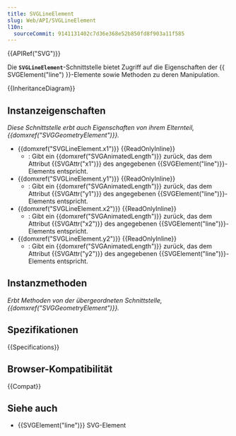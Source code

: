 ```yaml
---
title: SVGLineElement
slug: Web/API/SVGLineElement
l10n:
  sourceCommit: 9141131402c7d36e368e52b850fd8f903a11f585
---
```


{{APIRef("SVG")}}

Die **`SVGLineElement`**-Schnittstelle bietet Zugriff auf die Eigenschaften der {{ SVGElement("line") }}-Elemente sowie Methoden zu deren Manipulation.

{{InheritanceDiagram}}

## Instanzeigenschaften

_Diese Schnittstelle erbt auch Eigenschaften von ihrem Elternteil, {{domxref("SVGGeometryElement")}}._

- {{domxref("SVGLineElement.x1")}} {{ReadOnlyInline}}
  - : Gibt ein {{domxref("SVGAnimatedLength")}} zurück, das dem Attribut {{SVGAttr("x1")}} des angegebenen {{SVGElement("line")}}-Elements entspricht.
- {{domxref("SVGLineElement.y1")}} {{ReadOnlyInline}}
  - : Gibt ein {{domxref("SVGAnimatedLength")}} zurück, das dem Attribut {{SVGAttr("y1")}} des angegebenen {{SVGElement("line")}}-Elements entspricht.
- {{domxref("SVGLineElement.x2")}} {{ReadOnlyInline}}
  - : Gibt ein {{domxref("SVGAnimatedLength")}} zurück, das dem Attribut {{SVGAttr("x2")}} des angegebenen {{SVGElement("line")}}-Elements entspricht.
- {{domxref("SVGLineElement.y2")}} {{ReadOnlyInline}}
  - : Gibt ein {{domxref("SVGAnimatedLength")}} zurück, das dem Attribut {{SVGAttr("y2")}} des angegebenen {{SVGElement("line")}}-Elements entspricht.

## Instanzmethoden

_Erbt Methoden von der übergeordneten Schnittstelle, {{domxref("SVGGeometryElement")}}._

## Spezifikationen

{{Specifications}}

## Browser-Kompatibilität

{{Compat}}

## Siehe auch

- {{SVGElement("line")}} SVG-Element
